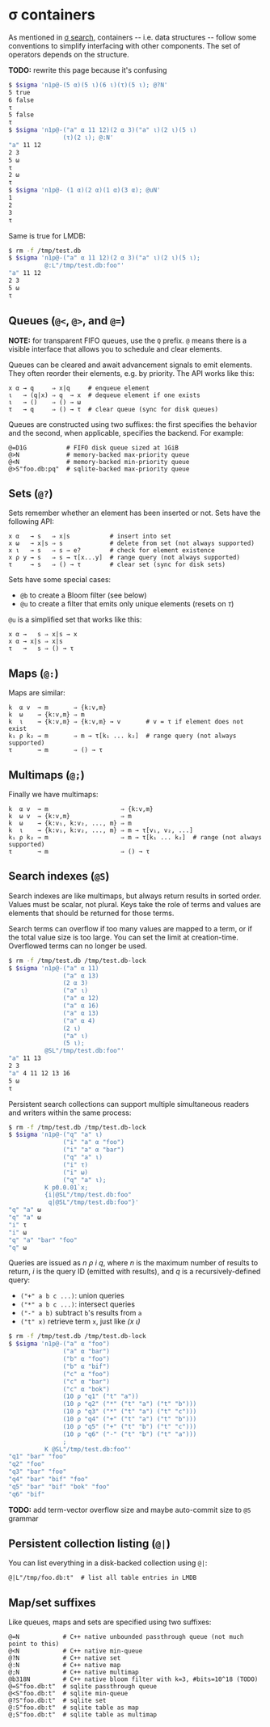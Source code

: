 # σ containers
As mentioned in [σ search](sigma-search.md), containers -- i.e. data structures -- follow some conventions to simplify interfacing with other components. The set of operators depends on the structure.

**TODO:** rewrite this page because it's confusing


```bash
$ $sigma 'n1p@-(5 α)(5 ι)(6 ι)(τ)(5 ι); @?N'
5 true
6 false
τ
5 false
τ
$ $sigma 'n1p@-("a" α 11 12)(2 α 3)("a" ι)(2 ι)(5 ι)
               (τ)(2 ι); @:N'
"a" 11 12
2 3
5 ω
τ
2 ω
τ
$ $sigma 'n1p@- (1 α)(2 α)(1 α)(3 α); @uN'
1
2
3
τ
```

Same is true for LMDB:

```bash
$ rm -f /tmp/test.db
$ $sigma 'n1p@-("a" α 11 12)(2 α 3)("a" ι)(2 ι)(5 ι);
          @:L"/tmp/test.db:foo"'
"a" 11 12
2 3
5 ω
τ
```


## Queues (`@<`, `@>`, and `@=`)
**NOTE:** for transparent FIFO queues, use the `Q` prefix. `@` means there is a visible interface that allows you to schedule and clear elements.

Queues can be cleared and await advancement signals to emit elements. They often reorder their elements, e.g. by priority. The API works like this:

```
x α → q     ⇒ x|q     # enqueue element
ι   → (q|x) ⇒ q  → x  # dequeue element if one exists
ι   → ()    ⇒ () → ω
τ   → q     ⇒ () → τ  # clear queue (sync for disk queues)
```

Queues are constructed using two suffixes: the first specifies the behavior and the second, when applicable, specifies the backend. For example:

```
@=D1G           # FIFO disk queue sized at 1GiB
@>N             # memory-backed max-priority queue
@<N             # memory-backed min-priority queue
@>S"foo.db:pq"  # sqlite-backed max-priority queue
```


## Sets (`@?`)
Sets remember whether an element has been inserted or not. Sets have the following API:

```
x α   → s   ⇒ x|s           # insert into set
x ω   → x|s ⇒ s             # delete from set (not always supported)
x ι   → s   ⇒ s → e?        # check for element existence
x ρ y → s   ⇒ s → τ[x...y]  # range query (not always supported)
τ     → s   ⇒ () → τ        # clear set (sync for disk sets)
```

Sets have some special cases:

+ `@b` to create a Bloom filter (see below)
+ `@u` to create a filter that emits only unique elements (resets on _τ_)

`@u` is a simplified set that works like this:

```
x α →   s ⇒ x|s → x
x α → x|s ⇒ x|s
τ   →   s ⇒ () → τ
```


## Maps (`@:`)
Maps are similar:

```
k  α v  → m       ⇒ {k:v,m}
k  ω    → {k:v,m} ⇒ m
k  ι    → {k:v,m} ⇒ {k:v,m} → v       # v = τ if element does not exist
k₁ ρ k₂ → m       ⇒ m → τ[k₁ ... k₂]  # range query (not always supported)
τ       → m       ⇒ () → τ
```


## Multimaps (`@;`)
Finally we have multimaps:

```
k  α v  → m                    ⇒ {k:v,m}
k  ω v  → {k:v,m}              ⇒ m
k  ω    → {k:v₁, k:v₂, ..., m} ⇒ m
k  ι    → {k:v₁, k:v₂, ..., m} ⇒ m → τ[v₁, v₂, ...]
k₁ ρ k₂ → m                    ⇒ m → τ[k₁ ... k₂]  # range (not always supported)
τ       → m                    ⇒ () → τ
```


## Search indexes (`@S`)
Search indexes are like multimaps, but always return results in sorted order. Values must be scalar, not plural. Keys take the role of terms and values are elements that should be returned for those terms.

Search terms can overflow if too many values are mapped to a term, or if the total value size is too large. You can set the limit at creation-time. Overflowed terms can no longer be used.

```bash
$ rm -f /tmp/test.db /tmp/test.db-lock
$ $sigma 'n1p@-("a" α 11)
               ("a" α 13)
               (2 α 3)
               ("a" ι)
               ("a" α 12)
               ("a" α 16)
               ("a" α 13)
               ("a" α 4)
               (2 ι)
               ("a" ι)
               (5 ι);
          @SL"/tmp/test.db:foo"'
"a" 11 13
2 3
"a" 4 11 12 13 16
5 ω
τ
```

Persistent search collections can support multiple simultaneous readers and writers within the same process:

```bash
$ rm -f /tmp/test.db /tmp/test.db-lock
$ $sigma 'n1p@-("q" "a" ι)
               ("i" "a" α "foo")
               ("i" "a" α "bar")
               ("q" "a" ι)
               ("i" τ)
               ("i" ω)
               ("q" "a" ι);
          K pΘ.0.01`x;
          {i|@SL"/tmp/test.db:foo"
           q|@SL"/tmp/test.db:foo"}'
"q" "a" ω
"q" "a" ω
"i" τ
"i" ω
"q" "a" "bar" "foo"
"q" ω
```

Queries are issued as _n ρ i q_, where _n_ is the maximum number of results to return, _i_ is the query ID (emitted with results), and _q_ is a recursively-defined query:

+ `("+" a b c ...)`: union queries
+ `("*" a b c ...)`: intersect queries
+ `("-" a b)` subtract `b`'s results from `a`
+ `("t" x)` retrieve term `x`, just like _(x ι)_

```bash
$ rm -f /tmp/test.db /tmp/test.db-lock
$ $sigma 'n1p@-("a" α "foo")
               ("a" α "bar")
               ("b" α "foo")
               ("b" α "bif")
               ("c" α "foo")
               ("c" α "bar")
               ("c" α "bok")
               (10 ρ "q1" ("t" "a"))
               (10 ρ "q2" ("*" ("t" "a") ("t" "b")))
               (10 ρ "q3" ("*" ("t" "a") ("t" "c")))
               (10 ρ "q4" ("+" ("t" "a") ("t" "b")))
               (10 ρ "q5" ("+" ("t" "b") ("t" "c")))
               (10 ρ "q6" ("-" ("t" "b") ("t" "a")))
               ;
          K @SL"/tmp/test.db:foo"'
"q1" "bar" "foo"
"q2" "foo"
"q3" "bar" "foo"
"q4" "bar" "bif" "foo"
"q5" "bar" "bif" "bok" "foo"
"q6" "bif"
```

**TODO:** add term-vector overflow size and maybe auto-commit size to `@S` grammar


## Persistent collection listing (`@|`)
You can list everything in a disk-backed collection using `@|`:

```
@|L"/tmp/foo.db:t"  # list all table entries in LMDB
```


## Map/set suffixes
Like queues, maps and sets are specified using two suffixes:

```
@=N            # C++ native unbounded passthrough queue (not much point to this)
@<N            # C++ native min-queue
@?N            # C++ native set
@:N            # C++ native map
@;N            # C++ native multimap
@b318N         # C++ native bloom filter with k=3, #bits=10^18 (TODO)
@=S"foo.db:t"  # sqlite passthrough queue
@<S"foo.db:t"  # sqlite min-queue
@?S"foo.db:t"  # sqlite set
@:S"foo.db:t"  # sqlite table as map
@;S"foo.db:t"  # sqlite table as multimap
```
